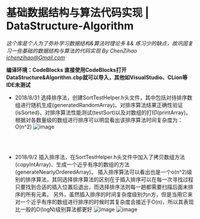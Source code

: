 # 基础数据结构与算法代码实现 | DataStructure-Algorithm
*这个库是个人为了弥补学习数据结构&算法时理论多 && 练习少的缺点，故巩固复习一些基础的数据结构与算法的代码实现 
By ChenZihao ichenzihao@Gmail.com*

**编译环境：CodeBlocks 直接使用CodeBlocks打开DataStructure&Algorithm.cbp就可以导入，其他如VisualStudio、CLion等IDE未测试**

* 2018/8/31
 选择排序法，创建SortTestHelper.h头文件，其中包括对待排序数组进行随机生成(generatedRandomArray)、对排序算法结果正确性验证(isSorted)、对排序算法性能测试(testSort)以及对数组的打印(printArray)。根据对各数量级的数组进行排序可以明显看出该排序算法时间复杂度为：O(n^2)
![image](https://github.com/czhiemma/DataStructure-Algorithm/blob/master/READMEPIC/SelecetionSortTest.png)

<br/><br/>

* 2018/9/2
 插入排序法，在SortTestHelper.h头文件中加入了拷贝数组方法(copyIntArray)、生成一个近乎有序的数组的方法(generateNearlyOrderedArray)。
 插入排序算法可以看出也是一个o(n^2)级别的排序算法，其同选择排序算法的区别在于插入排序可以在每一次寻找过程只要找到合适的插入位置后退出，而选择排序法则每一趟都需要扫描后面未排序的所有元素。
 另外，虽然插入排序的时间复杂度级别为n方，但是当用它来对一个近乎有序的数组进行排序的时候时其复杂度会接近于O(n)，所以其表现比一般的O(logN)级别算法都更好
  ![image](https://github.com/czhiemma/DataStructure-Algorithm/blob/master/READMEPIC/Selection&InsertionTest.png)
  ![image](https://github.com/czhiemma/DataStructure-Algorithm/blob/master/READMEPIC/NearlySortTest.png)
